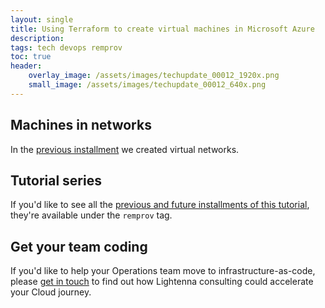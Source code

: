 ```yaml
---
layout: single
title: Using Terraform to create virtual machines in Microsoft Azure
description: 
tags: tech devops remprov
toc: true
header:
    overlay_image: /assets/images/techupdate_00012_1920x.png
    small_image: /assets/images/techupdate_00012_640x.png
---
```


## Machines in networks
In the [previous installment]() we created virtual networks.

## Tutorial series
If you'd like to see all the [previous and future installments of this tutorial](/tech/remprov), they're available under the `remprov` tag.

## Get your team coding
If you'd like to help your Operations team move to infrastructure-as-code, please [get in touch](/contact) to find out how Lightenna consulting could accelerate your Cloud journey.
